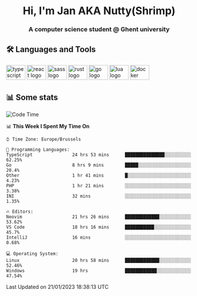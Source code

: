<h1 align="center">Hi, I'm Jan AKA Nutty(Shrimp)</h1>
<h3 align="center">A computer science student @ Ghent university</h3>

<h2 align="left">🛠️ Languages and Tools</h2>

###

<div align="left">
  <img src="https://cdn.jsdelivr.net/gh/devicons/devicon/icons/typescript/typescript-original.svg" height="40" width="52" alt="typescript logo"  />
  <img src="https://cdn.jsdelivr.net/gh/devicons/devicon/icons/react/react-original.svg" height="40" width="52" alt="react logo"  />
  <img src="https://cdn.jsdelivr.net/gh/devicons/devicon/icons/sass/sass-original.svg" height="40" width="52" alt="sass logo"  />
  <img src="https://cdn.jsdelivr.net/gh/devicons/devicon/icons/rust/rust-plain.svg" height="40" width="52" alt="rust logo"  />
  <img src="https://cdn.jsdelivr.net/gh/devicons/devicon/icons/go/go-original.svg" height="40" width="52" alt="go logo"  />
  <img src="https://cdn.jsdelivr.net/gh/devicons/devicon/icons/lua/lua-original.svg" height="40" width="52" alt="lua logo"  />
  <img src="https://cdn.jsdelivr.net/gh/devicons/devicon/icons/docker/docker-original.svg" height="40" width="52" alt="docker logo"  />
</div>

<h2>📊 Some stats</h2>

<!--START_SECTION:waka-->
![Code Time](http://img.shields.io/badge/Code%20Time-2%2C449%20hrs%2035%20mins-blue)

📊 **This Week I Spent My Time On** 

```text
⌚︎ Time Zone: Europe/Brussels

💬 Programming Languages: 
TypeScript               24 hrs 53 mins      ███████████████░░░░░░░░░░   62.25% 
Go                       8 hrs 9 mins        █████░░░░░░░░░░░░░░░░░░░░   20.4% 
Other                    1 hr 41 mins        █░░░░░░░░░░░░░░░░░░░░░░░░   4.23% 
PHP                      1 hr 21 mins        ░░░░░░░░░░░░░░░░░░░░░░░░░   3.38% 
INI                      32 mins             ░░░░░░░░░░░░░░░░░░░░░░░░░   1.35%

🔥 Editors: 
Neovim                   21 hrs 26 mins      █████████████░░░░░░░░░░░░   53.62% 
VS Code                  18 hrs 16 mins      ███████████░░░░░░░░░░░░░░   45.7% 
IntelliJ                 16 mins             ░░░░░░░░░░░░░░░░░░░░░░░░░   0.68%

💻 Operating System: 
Linux                    20 hrs 58 mins      █████████████░░░░░░░░░░░░   52.46% 
Windows                  19 hrs              ████████████░░░░░░░░░░░░░   47.54%

```


 Last Updated on 21/01/2023 18:38:13 UTC
<!--END_SECTION:waka-->
